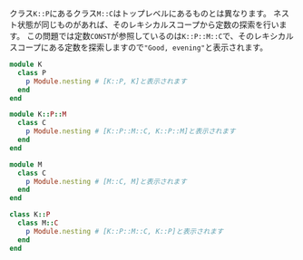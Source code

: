クラス`K::P`にあるクラス`M::C`はトップレベルにあるものとは異なります。
ネスト状態が同じものがあれば、そのレキシカルスコープから定数の探索を行います。
この問題では定数`CONST`が参照しているのは`K::P::M::C`で、そのレキシカルスコープにある定数を探索しますので`"Good, evening"`と表示されます。

```ruby
module K
  class P
    p Module.nesting # [K::P, K]と表示されます
  end
end

module K::P::M
  class C
    p Module.nesting # [K::P::M::C, K::P::M]と表示されます
  end
end

module M
  class C
    p Module.nesting # [M::C, M]と表示されます
  end
end

class K::P
  class M::C
    p Module.nesting # [K::P::M::C, K::P]と表示されます
  end
end
```
